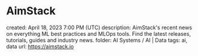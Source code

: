 # AimStack

created: April 18, 2023 7:00 PM (UTC)
description: AimStack's recent news on everything ML best practices and MLOps tools. Find the latest releases, tutorials, guides and industry news.
folder: AI Systems / AI | Data
tags: ai, data
url: https://aimstack.io